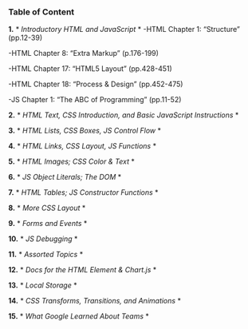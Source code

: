 ### Table of Content


**1.** * *Introductory HTML and JavaScript* *
-HTML Chapter 1: “Structure” (pp.12-39)

-HTML Chapter 8: “Extra Markup” (p.176-199)

-HTML Chapter 17: “HTML5 Layout” (pp.428-451)

-HTML Chapter 18: “Process & Design” (pp.452-475)

-JS Chapter 1: “The ABC of Programming” (pp.11-52)

**2.** * *HTML Text, CSS Introduction, and Basic JavaScript Instructions* *

**3.** * *HTML Lists, CSS Boxes, JS Control Flow* *

**4.** * *HTML Links, CSS Layout, JS Functions* *

**5.** * *HTML Images; CSS Color & Text* *

**6.** * *JS Object Literals; The DOM* *

**7.** * *HTML Tables; JS Constructor Functions* *

**8.** * *More CSS Layout* *

**9.** * *Forms and Events* *

**10.** * *JS Debugging* *

**11.** * *Assorted Topics* *

**12.** * *Docs for the HTML <canvas> Element & Chart.js* *

**13.** * *Local Storage* *

**14.** * *CSS Transforms, Transitions, and Animations* *

**15.** * *What Google Learned About Teams* *
